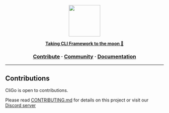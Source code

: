 <a href="https://github.com/AidenEllis/Cligo"><p align="center">
<img height=100 src="https://upstorage.pythonanywhere.com/api/storage/file/its_sakib/Public/cligo/cligo.png"/>


<p align="center">
  <strong>Taking CLI Framework to the moon 🚀</strong>
</p>

<h3 align="center">
  <a href="https://github.com/AidenEllis/Cligo/blob/main/CONTRIBUTING.md">Contribute</a>
  <span> · </span>
  <a href="https://discord.gg/gbJ3sAeZkv">Community</a>
  <span> · </span>
  <a href="https://github.com/AidenEllis/Cligo/tree/main/docs">Documentation</a>
</h3>

---

## Contributions

CliGo is open to contributions.

Please read [CONTRIBUTING.md](https://github.com/benawad/dogehouse/blob/staging/CONTRIBUTING.md) for details on this project 
or visit our [Discord server](https://discord.gg/gbJ3sAeZkv)
